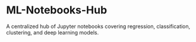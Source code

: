 # ML-Notebooks-Hub
A centralized hub of Jupyter notebooks covering regression, classification, clustering, and deep learning models.
